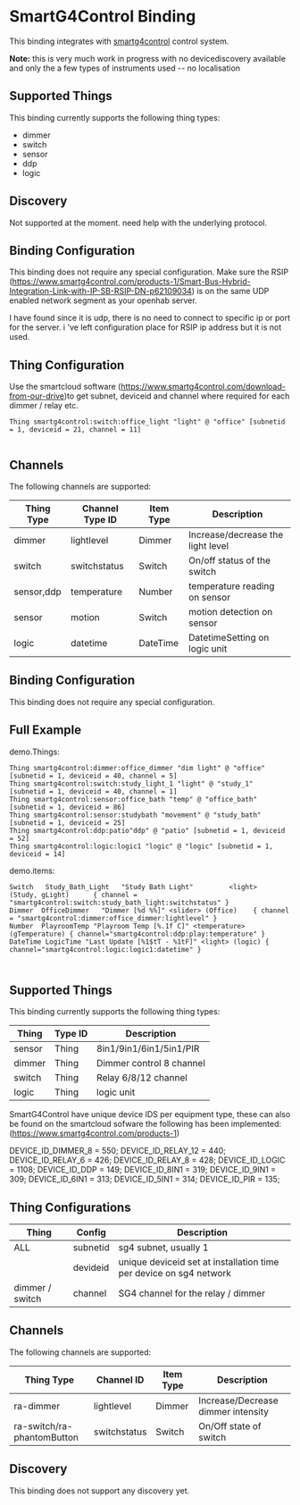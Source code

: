 # SmartG4Control Binding

This binding integrates with [smartg4control](https://www.smartg4control.com/) control system.

**Note:** this is very much work in progress with no devicediscovery available and only the a few types of instruments used
-- no localisation

## Supported Things

This binding currently supports the following thing types:

*   dimmer
*   switch
*   sensor
*   ddp
*   logic

## Discovery

Not supported at the moment.  need help with the underlying protocol.

## Binding Configuration

This binding does not require any special configuration.  Make sure the RSIP  (https://www.smartg4control.com/products-1/Smart-Bus-Hybrid-Integration-Link-with-IP-SB-RSIP-DN-p62109034) is on the same UDP enabled network segment as your openhab server.

I have found since it is udp, there is no need to connect to specific ip or port for the server. i 've left configuration place for RSIP ip address but it is not used.  


## Thing Configuration

Use the smartcloud software (https://www.smartg4control.com/download-from-our-drive)to get subnet, deviceid and channel where required for each dimmer / relay etc.

```
Thing smartg4control:switch:office_light "light" @ "office" [subnetid = 1, deviceid = 21, channel = 11] 


```

## Channels

The following channels are supported:

| Thing Type      | Channel Type ID   | Item Type | Description                             |
|-----------------|-------------------|-----------|-----------------------------------------|
| dimmer          | lightlevel        | Dimmer    | Increase/decrease the light level       |
| switch          | switchstatus      | Switch    | On/off status of the switch             |
| sensor,ddp      | temperature       | Number    | temperature reading on sensor           |
| sensor          | motion            | Switch    | motion detection on sensor              |
| logic           | datetime          | DateTime  | DatetimeSetting on logic unit           |


## Binding Configuration

This binding does not require any special configuration.

## Full Example

demo.Things:

```
Thing smartg4control:dimmer:office_dimmer "dim light" @ "office" [subnetid = 1, deviceid = 40, channel = 5] 
Thing smartg4control:switch:study_light_1 "light" @ "study_1" [subnetid = 1, deviceid = 40, channel = 1] 
Thing smartg4control:sensor:office_bath "temp" @ "office_bath" [subnetid = 1, deviceid = 86] 
Thing smartg4control:sensor:studybath "movement" @ "study_bath" [subnetid = 1, deviceid = 25] 
Thing smartg4control:ddp:patio"ddp" @ "patio" [subnetid = 1, deviceid = 52]
Thing smartg4control:logic:logic1 "logic" @ "logic" [subnetid = 1, deviceid = 14]
```

demo.items:

```
Switch   Study_Bath_Light   "Study Bath Light"         <light>    (Study, gLight)      { channel = "smartg4control:switch:study_bath_light:switchstatus" }
Dimmer  OfficeDimmer   "Dimmer [%d %%]"	<slider> (Office)	 { channel = "smartg4control:dimmer:office_dimmer:lightlevel" }
Number 	PlayroomTemp "Playroom Temp [%.1f C]" <temperature> (gTemperature) { channel="smartg4control:ddp:play:temperature" }
DateTime LogicTime "Last Update [%1$tT - %1tF]" <light> (logic) { channel="smartg4control:logic:logic1:datetime" }


```

#

## Supported Things

This binding currently supports the following thing types:

| Thing            | Type ID | Description                                          |
|------------------|---------|------------------------------------------------------|
| sensor           | Thing   | 8in1/9in1/6in1/5in1/PIR                              |
| dimmer           | Thing   | Dimmer control 8 channel                             |
| switch           | Thing   | Relay 6/8/12 channel                                 |
| logic            | Thing   | logic unit                                           |

SmartG4Control have unique device IDS per equipment type, these can also be found on the smartcloud sofware the following has been implemented:
(https://www.smartg4control.com/products-1)

DEVICE_ID_DIMMER_8 = 550;
DEVICE_ID_RELAY_12 = 440;
DEVICE_ID_RELAY_6 = 426;
DEVICE_ID_RELAY_8 = 428;
DEVICE_ID_LOGIC = 1108;
DEVICE_ID_DDP = 149;
DEVICE_ID_8IN1 = 319;
DEVICE_ID_9IN1 = 309;
DEVICE_ID_6IN1 = 313;
DEVICE_ID_5IN1 = 314;
DEVICE_ID_PIR = 135;

## Thing Configurations

| Thing            | Config       | Description                                                           |
|------------------|--------------|-----------------------------------------------------------------------|
| ALL              | subnetid     | sg4 subnet, usually 1                                                 |
|                  | devideid     | unique deviceid set at installation time per device on sg4 network    |
| dimmer / switch  | channel      | SG4 channel for the relay / dimmer                                    |


## Channels

The following channels are supported:

| Thing Type                 | Channel ID   | Item Type | Description                        |
|----------------------------|--------------|-----------|------------------------------------|
| ra-dimmer                  | lightlevel   | Dimmer    | Increase/Decrease dimmer intensity |
| ra-switch/ra-phantomButton | switchstatus | Switch    | On/Off state of switch             |



## Discovery

This binding does not support any discovery yet.
